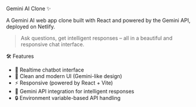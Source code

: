 Gemini AI Clone ✨

A Gemini AI web app clone built with React and powered by the Gemini API, deployed on Netlify.

> Ask questions, get intelligent responses – all in a beautiful and responsive chat interface.

🛠️ Features

- 🔁 Realtime chatbot interface
- 🌙 Clean and modern UI (Gemini-like design)
- ⚡ Responsive (powered by React + Vite)
- 🧠 Gemini API integration for intelligent responses
- 🔒 Environment variable-based API handling
